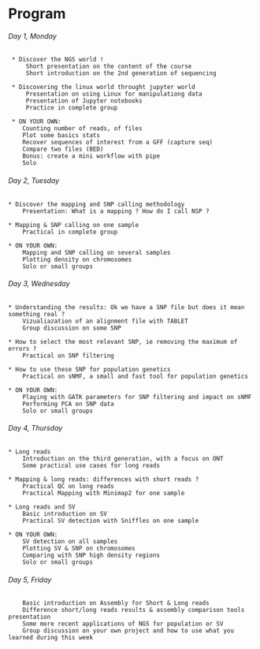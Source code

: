 # Program

###### Day 1, Monday

     * Discover the NGS world !
         Short presentation on the content of the course
         Short introduction on the 2nd generation of sequencing

     * Discovering the linux world throught jupyter world
         Presentation on using Linux for manipulationg data
         Presentation of Jupyter notebooks
         Practice in complete group
        
     * ON YOUR OWN: 
        Counting number of reads, of files
        Plot some basics stats
        Recover sequences of interest from a GFF (capture seq)
        Compare two files (BED)
        Bonus: create a mini workflow with pipe
        Solo

###### Day 2, Tuesday

    * Discover the mapping and SNP calling methodology
        Presentation: What is a mapping ? How do I call NSP ?

    * Mapping & SNP calling on one sample
        Practical in complete group

    * ON YOUR OWN: 
        Mapping and SNP calling on several samples
        Plotting density on chromosomes
        Solo or small groups


###### Day 3, Wednesday

    * Understanding the results: Ok we have a SNP file but does it mean something real ?
        Vizualiazation of an alignment file with TABLET
        Group discussion on some SNP

    * How to select the most relevant SNP, ie removing the maximum of errors ?
        Practical on SNP filtering

    * How to use these SNP for population genetics
        Practical on sNMF, a small and fast tool for population genetics
        
    * ON YOUR OWN: 
        Playing with GATK parameters for SNP filtering and impact on sNMF
        Performing PCA on SNP data
        Solo or small groups

###### Day 4, Thursday

    * Long reads 
        Introduction on the third generation, with a focus on ONT
        Some practical use cases for long reads

    * Mapping & long reads: differences with short reads ?
        Practical QC on long reads
        Practical Mapping with Minimap2 for one sample

    * Long reads and SV 
        Basic introduction on SV
        Practical SV detection with Sniffles on one sample

    * ON YOUR OWN: 
        SV detection on all samples
        Plotting SV & SNP on chromosomes
        Comparing with SNP high density regions
        Solo or small groups
    

###### Day 5, Friday

        Basic introduction on Assembly for Short & Long reads
        Difference short/long reads results & assembly comparison tools presentation
        Some more recent applications of NGS for population or SV
        Group discussion on your own project and how to use what you learned during this week
        
